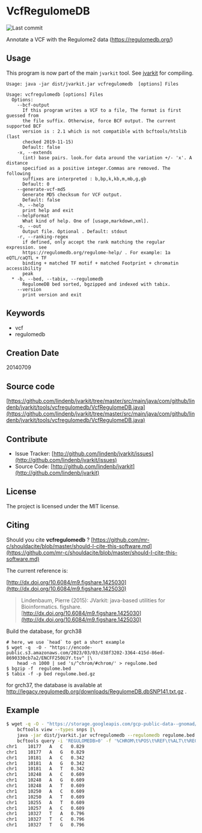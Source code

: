# VcfRegulomeDB

![Last commit](https://img.shields.io/github/last-commit/lindenb/jvarkit.png)

Annotate a VCF with the Regulome2 data (https://regulomedb.org/)


## Usage


This program is now part of the main `jvarkit` tool. See [jvarkit](JvarkitCentral.md) for compiling.


```
Usage: java -jar dist/jvarkit.jar vcfregulomedb  [options] Files

Usage: vcfregulomedb [options] Files
  Options:
    --bcf-output
      If this program writes a VCF to a file, The format is first guessed from 
      the file suffix. Otherwise, force BCF output. The current supported BCF 
      version is : 2.1 which is not compatible with bcftools/htslib (last 
      checked 2019-11-15)
      Default: false
    -x, --extends
      (int) base pairs. look.for data around the variation +/- 'x'. A distance 
      specified as a positive integer.Commas are removed. The following 
      suffixes are interpreted : b,bp,k,kb,m,mb,g,gb
      Default: 0
    --generate-vcf-md5
      Generate MD5 checksum for VCF output.
      Default: false
    -h, --help
      print help and exit
    --helpFormat
      What kind of help. One of [usage,markdown,xml].
    -o, --out
      Output file. Optional . Default: stdout
    -r, --ranking-regex
      if defined, only accept the rank matching the regular expression. see 
      https://regulomedb.org/regulome-help/ . For example: 1a	eQTL/caQTL + TF 
      binding + matched TF motif + matched Footprint + chromatin accessibility 
      peak 
  * -b, --bed, --tabix, --regulomedb
      RegulomeDB bed sorted, bgzipped and indexed with tabix.
    --version
      print version and exit

```


## Keywords

 * vcf
 * regulomedb



## Creation Date

20140709

## Source code 

[https://github.com/lindenb/jvarkit/tree/master/src/main/java/com/github/lindenb/jvarkit/tools/vcfregulomedb/VcfRegulomeDB.java](https://github.com/lindenb/jvarkit/tree/master/src/main/java/com/github/lindenb/jvarkit/tools/vcfregulomedb/VcfRegulomeDB.java)


## Contribute

- Issue Tracker: [http://github.com/lindenb/jvarkit/issues](http://github.com/lindenb/jvarkit/issues)
- Source Code: [http://github.com/lindenb/jvarkit](http://github.com/lindenb/jvarkit)

## License

The project is licensed under the MIT license.

## Citing

Should you cite **vcfregulomedb** ? [https://github.com/mr-c/shouldacite/blob/master/should-I-cite-this-software.md](https://github.com/mr-c/shouldacite/blob/master/should-I-cite-this-software.md)

The current reference is:

[http://dx.doi.org/10.6084/m9.figshare.1425030](http://dx.doi.org/10.6084/m9.figshare.1425030)

> Lindenbaum, Pierre (2015): JVarkit: java-based utilities for Bioinformatics. figshare.
> [http://dx.doi.org/10.6084/m9.figshare.1425030](http://dx.doi.org/10.6084/m9.figshare.1425030)


Build the database, for grch38


```
# here, we use `head` to get a short example
$ wget -q  -O - "https://encode-public.s3.amazonaws.com/2023/03/03/d38f3202-3364-415d-86ed-8690330cb7a2/ENCFF250UJY.tsv" |\
	head -n 1000 | sed 's/^chrom/#chrom/' > regulome.bed
$ bgzip -f  regulome.bed 
$ tabix -f -p bed regulome.bed.gz 
```

for grch37, the database is available at http://legacy.regulomedb.org/downloads/RegulomeDB.dbSNP141.txt.gz .

## Example

```bash
$ wget -q -O - "https://storage.googleapis.com/gcp-public-data--gnomad/release/3.1.2/vcf/genomes/gnomad.genomes.v3.1.2.sites.chr1.vcf.bgz" |\
	bcftools view --types snps |\
	java -jar dist/jvarkit.jar vcfregulomedb --regulomedb regulome.bed.gz |\
	bcftools query -i 'REGULOMEDB>0' -f '%CHROM\t%POS\t%REF\t%ALT\t%REGULOMEDB\n' 
chr1	10177	A	C	0.829
chr1	10177	A	G	0.829
chr1	10181	A	C	0.342
chr1	10181	A	G	0.342
chr1	10181	A	T	0.342
chr1	10248	A	C	0.609
chr1	10248	A	G	0.609
chr1	10248	A	T	0.609
chr1	10250	A	C	0.609
chr1	10250	A	T	0.609
chr1	10255	A	T	0.609
chr1	10257	A	C	0.609
chr1	10327	T	A	0.796
chr1	10327	T	C	0.796
chr1	10327	T	G	0.796


```



